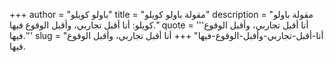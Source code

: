 +++
author = "باولو كويلو"
title = "مقولة باولو كويلو"
description = "مقولة باولو كويلو: أنا أقبل تجاربي، وأقبل الوقوع فيها."
quote = '''أنا أقبل تجاربي، وأقبل الوقوع فيها.''' 
slug = "أنا-أقبل-تجاربي-وأقبل-الوقوع-فيها"
+++
أنا أقبل تجاربي، وأقبل الوقوع فيها.
